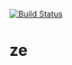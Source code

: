 [![Build Status](https://travis-ci.org/datu925/ze.svg?branch=master)](https://travis-ci.org/datu925/ze)
# ze
